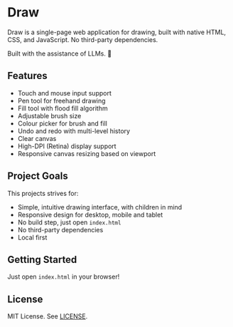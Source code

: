 # Draw

Draw is a single-page web application for drawing, built with native HTML, CSS, and JavaScript. No third-party dependencies.

Built with the assistance of LLMs. 🤖

## Features

- Touch and mouse input support
- Pen tool for freehand drawing
- Fill tool with flood fill algorithm
- Adjustable brush size
- Colour picker for brush and fill
- Undo and redo with multi-level history
- Clear canvas
- High-DPI (Retina) display support
- Responsive canvas resizing based on viewport

## Project Goals

This projects strives for:

- Simple, intuitive drawing interface, with children in mind
- Responsive design for desktop, mobile and tablet
- No build step, just open `index.html`
- No third-party dependencies
- Local first

## Getting Started

Just open `index.html` in your browser!

## License

MIT License. See [LICENSE](LICENSE).
